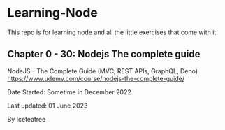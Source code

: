 # Learning-Node

This repo is for learning node and all the little exercises that come with it.

## Chapter 0 - 30: Nodejs The complete guide
NodeJS - The Complete Guide (MVC, REST APIs, GraphQL, Deno)
https://www.udemy.com/course/nodejs-the-complete-guide/

Date Started: Sometime in December 2022.

Last updated: 01 June 2023

By Iceteatree
